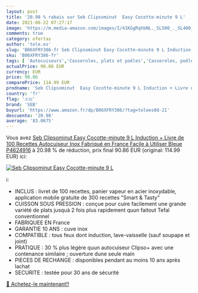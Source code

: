 ```yaml
---
layout: post
title: '20.98 % rabais sur Seb Clipsominut  Easy Cocotte-minute 9 L'
date: 2021-06-22 07:27:17
image: 'https://m.media-amazon.com/images/I/41KGgRqhbNL._SL500_._SL400_.jpg'
comments: true
category: ofertas
author: 'tole.es'
slug: 'B06XFRY386-fr Seb Clipsominut Easy Cocotte-minute 9 L Induction + Livre...'
sku: 'B06XFRY386-fr'
tags: [ 'Autocuiseurs','Casseroles, plats et poêles','Casseroles, poêles et faitouts','Cuisine et Maison','seb', ]
actualPrice: 90.86 EUR
currency: EUR
price: 90.86
comparePrice: 114.99 EUR
prodname: 'Seb Clipsominut  Easy Cocotte-minute 9 L Induction + Livre de 100 Recettes Autocuiseur Inox Fabriqué en France Facile à Utiliser Bleue P4624916'
country: 'fr'
flag: '🇫🇷'
brand: 'SEB'
buyurl: 'https://www.amazon.fr/dp/B06XFRY386/?tag=tolees0d-21'
descuento: '20.98'
average: '83.0675'
---
```


Vous avez [Seb Clipsominut  Easy Cocotte-minute 9 L Induction + Livre de 100 Recettes Autocuiseur Inox Fabriqué en France Facile à Utiliser Bleue P4624916](https://www.amazon.fr/dp/B06XFRY386/?tag=tolees0d-21)  à  20.98 % de réduction, prix final  90.86 EUR (original: 114.99 EUR) ici:

[![Seb Clipsominut  Easy Cocotte-minute 9 L](https://m.media-amazon.com/images/I/41KGgRqhbNL._SL500_._SL400_.jpg)](https://www.amazon.fr/dp/B06XFRY386/?tag=tolees0d-21)

ℹ️:

- INCLUS : livret de 100 recettes, panier vapeur en acier inoxydable, application mobile gratuite de 300 recettes "Smart & Tasty"
- CUISSON SOUS PRESSION : conçue pour cuire facilement une grande variété de plats jusquà 2 fois plus rapidement quun faitout Tefal conventionnel
- FABRIQUEE EN France
- GARANTIE 10 ANS : cuve inox
- COMPATIBLE : tous feux dont induction, lave-vaisselle (sauf soupape et joint)
- PRATIQUE : 30 % plus légère quun autocuiseur Clipso+ avec une contenance similaire ; ouverture dune seule main
- PIECES DE RECHANGE : disponibles pendant au moins 10 ans après lachat
- SECURITE : testée pour 30 ans de sécurité

[🛒 Achetez-le maintenant!!](https://www.amazon.fr/dp/B06XFRY386/?tag=tolees0d-21)
